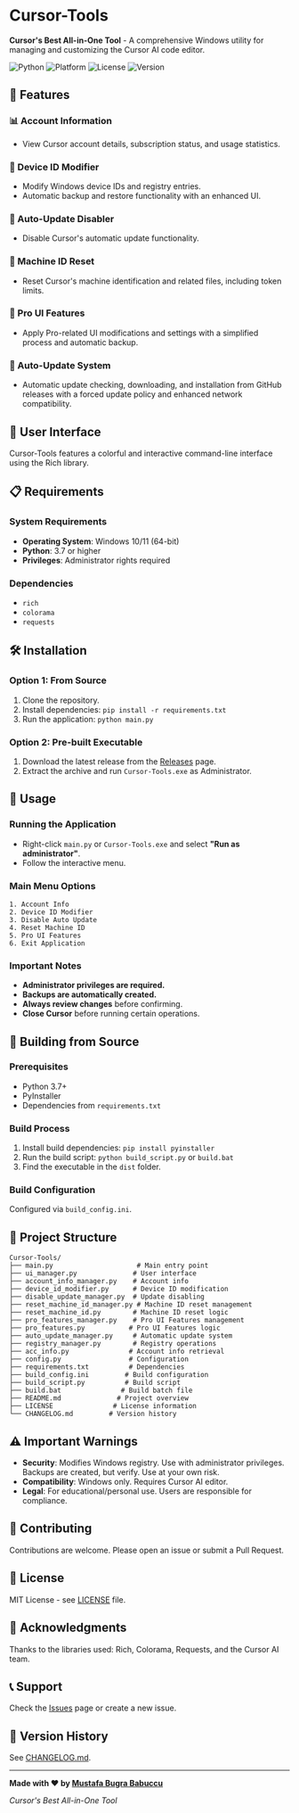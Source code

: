 # Cursor-Tools

**Cursor's Best All-in-One Tool** - A comprehensive Windows utility for managing and customizing the Cursor AI code editor.

![Python](https://img.shields.io/badge/python-v3.7+-blue.svg)
![Platform](https://img.shields.io/badge/platform-windows-lightgrey.svg)
![License](https://imgshields.io/badge/license-MIT-green.svg)
![Version](https://img.shields.io/badge/version-1.1.0-orange.svg)

## 🚀 Features

### 📊 Account Information
- View Cursor account details, subscription status, and usage statistics.

### 🔧 Device ID Modifier
- Modify Windows device IDs and registry entries.
- Automatic backup and restore functionality with an enhanced UI.

### 🚫 Auto-Update Disabler
- Disable Cursor's automatic update functionality.

### 🔄 Machine ID Reset
- Reset Cursor's machine identification and related files, including token limits.

### 🚀 Pro UI Features
- Apply Pro-related UI modifications and settings with a simplified process and automatic backup.

### 🚀 Auto-Update System
- Automatic update checking, downloading, and installation from GitHub releases with a forced update policy and enhanced network compatibility.

## 🎨 User Interface

Cursor-Tools features a colorful and interactive command-line interface using the Rich library.

## 📋 Requirements

### System Requirements
- **Operating System**: Windows 10/11 (64-bit)
- **Python**: 3.7 or higher
- **Privileges**: Administrator rights required

### Dependencies
- `rich`
- `colorama`
- `requests`

## 🛠️ Installation

### Option 1: From Source
1. Clone the repository.
2. Install dependencies: `pip install -r requirements.txt`
3. Run the application: `python main.py`

### Option 2: Pre-built Executable
1. Download the latest release from the [Releases](https://github.com/Mustafa-Bugra-Babuccu/Cursor-Tools/releases) page.
2. Extract the archive and run `Cursor-Tools.exe` as Administrator.

## 🚀 Usage

### Running the Application
- Right-click `main.py` or `Cursor-Tools.exe` and select **"Run as administrator"**.
- Follow the interactive menu.

### Main Menu Options
```
1. Account Info
2. Device ID Modifier
3. Disable Auto Update
4. Reset Machine ID
5. Pro UI Features
6. Exit Application
```

### Important Notes
- **Administrator privileges are required.**
- **Backups are automatically created.**
- **Always review changes** before confirming.
- **Close Cursor** before running certain operations.

## 🔧 Building from Source

### Prerequisites
- Python 3.7+
- PyInstaller
- Dependencies from `requirements.txt`

### Build Process
1. Install build dependencies: `pip install pyinstaller`
2. Run the build script: `python build_script.py` or `build.bat`
3. Find the executable in the `dist` folder.

### Build Configuration
Configured via `build_config.ini`.

## 📁 Project Structure

```
Cursor-Tools/
├── main.py                     # Main entry point
├── ui_manager.py              # User interface
├── account_info_manager.py    # Account info
├── device_id_modifier.py      # Device ID modification
├── disable_update_manager.py  # Update disabling
├── reset_machine_id_manager.py # Machine ID reset management
├── reset_machine_id.py        # Machine ID reset logic
├── pro_features_manager.py    # Pro UI Features management
├── pro_features.py           # Pro UI Features logic
├── auto_update_manager.py     # Automatic update system
├── registry_manager.py        # Registry operations
├── acc_info.py               # Account info retrieval
├── config.py                 # Configuration
├── requirements.txt          # Dependencies
├── build_config.ini         # Build configuration
├── build_script.py          # Build script
├── build.bat               # Build batch file
├── README.md              # Project overview
├── LICENSE               # License information
└── CHANGELOG.md         # Version history
```

## ⚠️ Important Warnings

- **Security**: Modifies Windows registry. Use with administrator privileges. Backups are created, but verify. Use at your own risk.
- **Compatibility**: Windows only. Requires Cursor AI editor.
- **Legal**: For educational/personal use. Users are responsible for compliance.

## 🤝 Contributing

Contributions are welcome. Please open an issue or submit a Pull Request.

## 📝 License

MIT License - see [LICENSE](LICENSE) file.

## 🙏 Acknowledgments

Thanks to the libraries used: Rich, Colorama, Requests, and the Cursor AI team.

## 📞 Support

Check the [Issues](https://github.com/Mustafa-Bugra-Babuccu/Cursor-Tools/issues) page or create a new issue.

## 🔄 Version History

See [CHANGELOG.md](CHANGELOG.md).

---

**Made with ❤️ by [Mustafa Bugra Babuccu](https://github.com/Mustafa-Bugra-Babuccu)**

*Cursor's Best All-in-One Tool*
